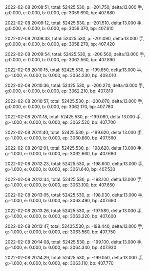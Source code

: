2022-02-08 20:08:51, total: 52425.530, p: -201.750, delta:13.000 手, g:0.000, e: 0.000, b: 0.000, ep: 3059.690, bp: 407.680

2022-02-08 20:09:12, total: 52425.530, p: -201.510, delta:13.000 手, g:0.000, e: 0.000, b: 0.000, ep: 3059.370, bp: 407.610

2022-02-08 20:09:33, total: 52425.530, p: -201.090, delta:13.000 手, g:0.000, e: 0.000, b: 0.000, ep: 3058.270, bp: 407.420

2022-02-08 20:09:54, total: 52425.530, p: -200.560, delta:13.000 手, g:0.000, e: 0.000, b: 0.000, ep: 3062.560, bp: 407.890

2022-02-08 20:10:15, total: 52425.530, p: -199.850, delta:13.000 手, g:-1.000, e: 0.000, b: 0.000, ep: 3064.230, bp: 408.010

2022-02-08 20:10:36, total: 52425.530, p: -200.270, delta:13.000 手, g:0.000, e: 0.000, b: 0.000, ep: 3062.210, bp: 407.810

2022-02-08 20:10:57, total: 52425.530, p: -200.070, delta:13.000 手, g:0.000, e: 0.000, b: 0.000, ep: 3062.170, bp: 407.780

2022-02-08 20:11:18, total: 52425.530, p: -199.080, delta:13.000 手, g:-1.000, e: 0.000, b: 0.000, ep: 3062.520, bp: 407.700

2022-02-08 20:11:40, total: 52425.530, p: -199.620, delta:13.000 手, g:-1.000, e: 0.000, b: 0.000, ep: 3060.860, bp: 407.560

2022-02-08 20:12:01, total: 52425.530, p: -198.620, delta:13.000 手, g:-1.000, e: 0.000, b: 0.000, ep: 3062.660, bp: 407.660

2022-02-08 20:12:23, total: 52425.530, p: -198.600, delta:13.000 手, g:-1.000, e: 0.000, b: 0.000, ep: 3061.640, bp: 407.530

2022-02-08 20:12:44, total: 52425.530, p: -198.100, delta:13.000 手, g:-1.000, e: 0.000, b: 0.000, ep: 3063.100, bp: 407.650

2022-02-08 20:13:05, total: 52425.530, p: -198.030, delta:13.000 手, g:-1.000, e: 0.000, b: 0.000, ep: 3063.490, bp: 407.690

2022-02-08 20:13:26, total: 52425.530, p: -197.580, delta:13.000 手, g:-1.000, e: 0.000, b: 0.000, ep: 3063.220, bp: 407.600

2022-02-08 20:13:47, total: 52425.530, p: -198.440, delta:13.000 手, g:-1.000, e: 0.000, b: 0.000, ep: 3063.560, bp: 407.750

2022-02-08 20:14:08, total: 52425.530, p: -199.100, delta:13.000 手, g:-1.000, e: 0.000, b: 0.000, ep: 3064.340, bp: 407.930

2022-02-08 20:14:29, total: 52425.530, p: -199.050, delta:13.000 手, g:-1.000, e: 0.000, b: 0.000, ep: 3063.110, bp: 407.770